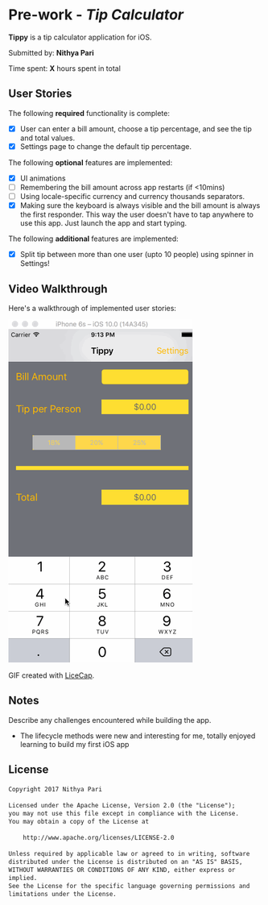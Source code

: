 # Pre-work - *Tip Calculator*

**Tippy** is a tip calculator application for iOS.

Submitted by: **Nithya Pari**

Time spent: **X** hours spent in total

## User Stories

The following **required** functionality is complete:

* [x] User can enter a bill amount, choose a tip percentage, and see the tip and total values.
* [x] Settings page to change the default tip percentage.

The following **optional** features are implemented:
* [x] UI animations
* [ ] Remembering the bill amount across app restarts (if <10mins)
* [ ] Using locale-specific currency and currency thousands separators.
* [x] Making sure the keyboard is always visible and the bill amount is always the first responder. This way the user doesn't have to tap anywhere to use this app. Just launch the app and start typing.

The following **additional** features are implemented:

- [x] Split tip between more than one user (upto 10 people) using spinner in Settings!

## Video Walkthrough 

Here's a walkthrough of implemented user stories:

<img src='https://github.com/npari/TipCalculator/blob/master/Tippy.gif' title='Tippy Video Walkthrough' width='' alt='Nithya Pari Tippy Video Walkthrough' />

GIF created with [LiceCap](http://www.cockos.com/licecap/).

## Notes

Describe any challenges encountered while building the app.
* The lifecycle methods were new and interesting for me, totally enjoyed learning to build my first iOS app

## License

    Copyright 2017 Nithya Pari

    Licensed under the Apache License, Version 2.0 (the "License");
    you may not use this file except in compliance with the License.
    You may obtain a copy of the License at

        http://www.apache.org/licenses/LICENSE-2.0

    Unless required by applicable law or agreed to in writing, software
    distributed under the License is distributed on an "AS IS" BASIS,
    WITHOUT WARRANTIES OR CONDITIONS OF ANY KIND, either express or implied.
    See the License for the specific language governing permissions and
    limitations under the License.
